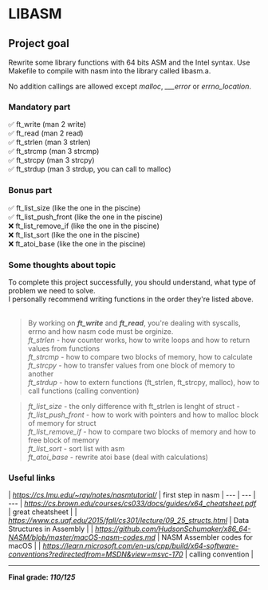 # LIBASM #

## Project goal ##

Rewrite some library functions with 64 bits ASM and the Intel syntax. Use Makefile to compile with nasm into the library called libasm.a.

No addition callings are allowed except *malloc*, *___error* or *errno_location*.

### Mandatory part ###
✅ ft_write (man 2 write)<br>
✅ ft_read (man 2 read)<br>
✅ ft_strlen (man 3 strlen)<br>
✅ ft_strcmp (man 3 strcmp)<br>
✅ ft_strcpy (man 3 strcpy)<br>
✅ ft_strdup (man 3 strdup, you can call to malloc)<br>

### Bonus part ###
✅ ft_list_size (like the one in the piscine)<br>
✅ ft_list_push_front (like the one in the piscine)<br>
❌ ft_list_remove_if (like the one in the piscine)<br>
❌ ft_list_sort (like the one in the piscine)<br>
❌ ft_atoi_base (like the one in the piscine)<br>

### Some thoughts about topic ###

To complete this project successfully, you should understand, what type of problem we need to solve.<br>
I personally recommend writing functions in the order they're listed above.<br><br>
> By working on ***ft_write*** and ***ft_read***, you're dealing with syscalls, errno and how nasm code must be orginize.<br>
> *_ft_strlen_* - how counter works, how to write loops and how to return values from functions <br>
> _*ft_strcmp*_ - how to compare two blocks of memory, how to calculate <br>
> _*ft_strcpy*_ - how to transfer values from one block of memory to another<br>
> _*ft_strdup*_ - how to extern functions (ft_strlen, ft_strcpy, malloc), how to call functions (calling convention) <br>


> _*ft_list_size*_ - the only difference with ft_strlen is lenght of struct - <br>
> _*ft_list_push_front*_ - how to work with pointers and how to malloc block of memory for struct<br>
> _*ft_list_remove_if*_  - how to compare two blocks of memory and how to free block of memory <br>
> _*ft_list_sort*_ - sort list with asm<br>
> _*ft_atoi_base*_ - rewrite atoi base (deal with calculations)<br>

### Useful links ###

| *https://cs.lmu.edu/~ray/notes/nasmtutorial/*                                                             | first step in nasm                |
--- | --- | ---
| *https://cs.brown.edu/courses/cs033/docs/guides/x64_cheatsheet.pdf*                                       | great cheatsheet                  |
| *https://www.cs.uaf.edu/2015/fall/cs301/lecture/09_25_structs.html*                                       | Data Structures in Assembly       |
| *https://github.com/HudsonSchumaker/x86_64-NASM/blob/master/macOS-nasm-codes.md*                          | NASM Assembler codes for macOS    |
| *https://learn.microsoft.com/en-us/cpp/build/x64-software-conventions?redirectedfrom=MSDN&view=msvc-170*  | calling convention                |

***

__Final grade: *110/125*__